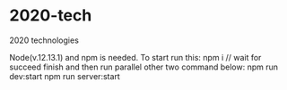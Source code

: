 # 2020-tech
2020 technologies

Node(v.12.13.1) and npm is needed. 
To start run this:
npm i // wait for succeed finish and then run parallel other two command below:
npm run dev:start
npm run server:start
